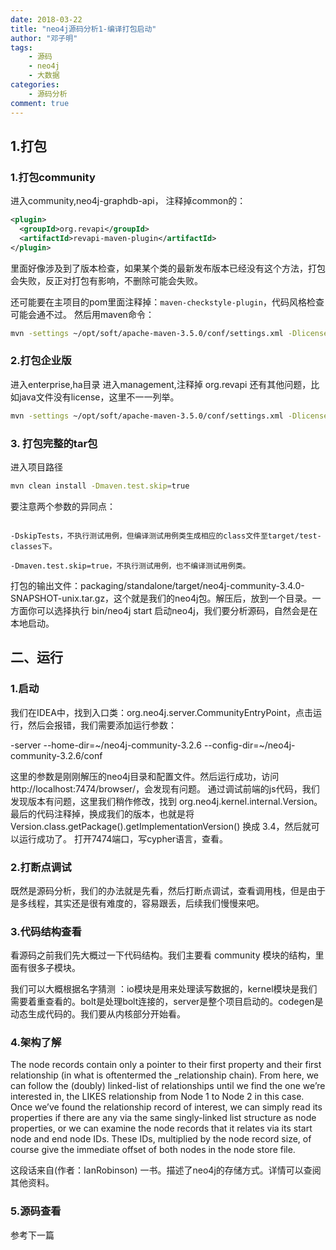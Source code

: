 ```yaml
---
date: 2018-03-22
title: "neo4j源码分析1-编译打包启动"
author: "邓子明"
tags:
    - 源码
    - neo4j
    - 大数据
categories:
    - 源码分析
comment: true
---
```


## 1.打包

### 1.打包community

进入community,neo4j-graphdb-api，
注释掉common的：
```xml
<plugin>
  <groupId>org.revapi</groupId>
  <artifactId>revapi-maven-plugin</artifactId>
</plugin>
```
里面好像涉及到了版本检查，如果某个类的最新发布版本已经没有这个方法，打包会失败，反正对打包有影响，不删除可能会失败。

还可能要在主项目的pom里面注释掉：`maven-checkstyle-plugin`，代码风格检查可能会通不过。
然后用maven命令：

```bash
mvn -settings ~/opt/soft/apache-maven-3.5.0/conf/settings.xml -Dlicense.skip=true -DskipTests package install
```

### 2.打包企业版

进入enterprise,ha目录
进入management,注释掉 <groupId>org.revapi</groupId>
还有其他问题，比如java文件没有license，这里不一一列举。
```bash
mvn -settings ~/opt/soft/apache-maven-3.5.0/conf/settings.xml -Dlicense.skip=true -DskipTests package install
```


### 3. 打包完整的tar包
进入项目路径

```bash
mvn clean install -Dmaven.test.skip=true
```

要注意两个参数的异同点：

```

-DskipTests，不执行测试用例，但编译测试用例类生成相应的class文件至target/test-classes下。

-Dmaven.test.skip=true，不执行测试用例，也不编译测试用例类。
```

打包的输出文件：packaging/standalone/target/neo4j-community-3.4.0-SNAPSHOT-unix.tar.gz，这个就是我们的neo4j包。解压后，放到一个目录。一方面你可以选择执行 bin/neo4j start 启动neo4j，我们要分析源码，自然会是在本地启动。

## 二、运行

### 1.启动

我们在IDEA中，找到入口类：org.neo4j.server.CommunityEntryPoint，点击运行，然后会报错，我们需要添加运行参数：

-server --home-dir=~/neo4j-community-3.2.6 --config-dir=~/neo4j-community-3.2.6/conf

这里的参数是刚刚解压的neo4j目录和配置文件。然后运行成功，访问 http://localhost:7474/browser/，会发现有问题。
通过调试前端的js代码，我们发现版本有问题，这里我们稍作修改，找到 org.neo4j.kernel.internal.Version。最后的代码注释掉，换成我们的版本，也就是将Version.class.getPackage().getImplementationVersion() 换成 3.4，然后就可以运行成功了。
打开7474端口，写cypher语言，查看。


### 2.打断点调试

既然是源码分析，我们的办法就是先看，然后打断点调试，查看调用栈，但是由于是多线程，其实还是很有难度的，容易跟丢，后续我们慢慢来吧。



### 3.代码结构查看
看源码之前我们先大概过一下代码结构。我们主要看 community 模块的结构，里面有很多子模块。

我们可以大概根据名字猜测 ：io模块是用来处理读写数据的，kernel模块是我们需要着重查看的。bolt是处理bolt连接的，server是整个项目启动的。codegen是动态生成代码的。我们要从内核部分开始看。

### 4.架构了解

The node records contain only a pointer to their first property and their first relationship (in what is oftentermed the _relationship chain). From here, we can follow the (doubly) linked-list of relationships until we find the one we’re interested in, the LIKES relationship from Node 1 to Node 2 in this case. Once we’ve found the relationship record of interest, we can simply read its properties if there are any via the same singly-linked list structure as node properties, or we can examine the node records that it relates via its start node and end node IDs. These IDs, multiplied by the node record size, of course give the immediate offset of both nodes in the node store file.

这段话来自<Graph Databases>(作者：IanRobinson) 一书。描述了neo4j的存储方式。详情可以查阅其他资料。

### 5.源码查看
参考下一篇
